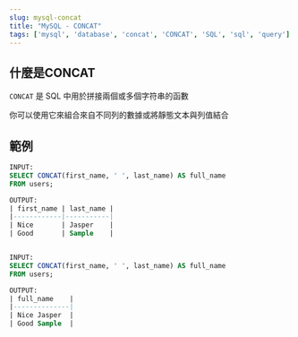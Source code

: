 ```yaml
---
slug: mysql-concat
title: "MySQL - CONCAT"
tags: ['mysql', 'database', 'concat', 'CONCAT', 'SQL', 'sql', 'query']
---
```


## 什麼是CONCAT
`CONCAT` 是 SQL 中用於拼接兩個或多個字符串的函數

你可以使用它來組合來自不同列的數據或將靜態文本與列值結合

## 範例
```sql
INPUT:
SELECT CONCAT(first_name, ' ', last_name) AS full_name
FROM users;

OUTPUT:
| first_name | last_name |
|------------|-----------|
| Nice       | Jasper    |
| Good       | Sample    |


INPUT:
SELECT CONCAT(first_name, ' ', last_name) AS full_name
FROM users;

OUTPUT:
| full_name    |
|--------------|
| Nice Jasper  |
| Good Sample  |
```

